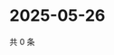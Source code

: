 # 2025-05-26

共 0 条

<!-- BEGIN ZHIHUQUESTIONS -->
<!-- 最后更新时间 Mon May 26 2025 07:10:41 GMT+0800 (China Standard Time) -->

<!-- END ZHIHUQUESTIONS -->
